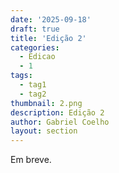 ```yaml
---
date: '2025-09-18'
draft: true
title: 'Edição 2'
categories:
  - Edicao
  - 1
tags:
  - tag1
  - tag2
thumbnail: 2.png
description: Edição 2
author: Gabriel Coelho
layout: section
---
```


Em breve.
